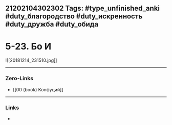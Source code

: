 21202104302302
Tags: #type_unfinished_anki #duty_благородство #duty_искренность #duty_дружба #duty_обида
---
# 5-23. Бо И

![[20181214_231510.jpg]]

---
### Zero-Links
- [[00 (book) Конфуций]]
---
### Links
-
